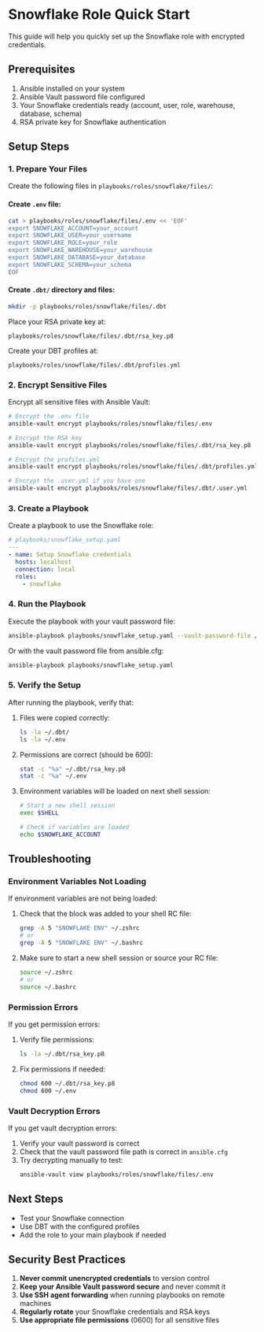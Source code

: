 # Snowflake Role Quick Start

This guide will help you quickly set up the Snowflake role with encrypted credentials.

## Prerequisites

1. Ansible installed on your system
2. Ansible Vault password file configured
3. Your Snowflake credentials ready (account, user, role, warehouse, database, schema)
4. RSA private key for Snowflake authentication

## Setup Steps

### 1. Prepare Your Files

Create the following files in `playbooks/roles/snowflake/files/`:

#### Create `.env` file:
```bash
cat > playbooks/roles/snowflake/files/.env << 'EOF'
export SNOWFLAKE_ACCOUNT=your_account
export SNOWFLAKE_USER=your_username
export SNOWFLAKE_ROLE=your_role
export SNOWFLAKE_WAREHOUSE=your_warehouse
export SNOWFLAKE_DATABASE=your_database
export SNOWFLAKE_SCHEMA=your_schema
EOF
```

#### Create `.dbt/` directory and files:
```bash
mkdir -p playbooks/roles/snowflake/files/.dbt
```

Place your RSA private key at:
```
playbooks/roles/snowflake/files/.dbt/rsa_key.p8
```

Create your DBT profiles at:
```
playbooks/roles/snowflake/files/.dbt/profiles.yml
```

### 2. Encrypt Sensitive Files

Encrypt all sensitive files with Ansible Vault:

```bash
# Encrypt the .env file
ansible-vault encrypt playbooks/roles/snowflake/files/.env

# Encrypt the RSA key
ansible-vault encrypt playbooks/roles/snowflake/files/.dbt/rsa_key.p8

# Encrypt the profiles.yml
ansible-vault encrypt playbooks/roles/snowflake/files/.dbt/profiles.yml

# Encrypt the .user.yml if you have one
ansible-vault encrypt playbooks/roles/snowflake/files/.dbt/.user.yml
```

### 3. Create a Playbook

Create a playbook to use the Snowflake role:

```yaml
# playbooks/snowflake_setup.yaml
---
- name: Setup Snowflake credentials
  hosts: localhost
  connection: local
  roles:
    - snowflake
```

### 4. Run the Playbook

Execute the playbook with your vault password file:

```bash
ansible-playbook playbooks/snowflake_setup.yaml --vault-password-file /path/to/vault/password
```

Or with the vault password file from ansible.cfg:

```bash
ansible-playbook playbooks/snowflake_setup.yaml
```

### 5. Verify the Setup

After running the playbook, verify that:

1. Files were copied correctly:
   ```bash
   ls -la ~/.dbt/
   ls -la ~/.env
   ```

2. Permissions are correct (should be 600):
   ```bash
   stat -c "%a" ~/.dbt/rsa_key.p8
   stat -c "%a" ~/.env
   ```

3. Environment variables will be loaded on next shell session:
   ```bash
   # Start a new shell session
   exec $SHELL
   
   # Check if variables are loaded
   echo $SNOWFLAKE_ACCOUNT
   ```

## Troubleshooting

### Environment Variables Not Loading

If environment variables are not being loaded:

1. Check that the block was added to your shell RC file:
   ```bash
   grep -A 5 "SNOWFLAKE ENV" ~/.zshrc
   # or
   grep -A 5 "SNOWFLAKE ENV" ~/.bashrc
   ```

2. Make sure to start a new shell session or source your RC file:
   ```bash
   source ~/.zshrc
   # or
   source ~/.bashrc
   ```

### Permission Errors

If you get permission errors:

1. Verify file permissions:
   ```bash
   ls -la ~/.dbt/rsa_key.p8
   ```

2. Fix permissions if needed:
   ```bash
   chmod 600 ~/.dbt/rsa_key.p8
   chmod 600 ~/.env
   ```

### Vault Decryption Errors

If you get vault decryption errors:

1. Verify your vault password is correct
2. Check that the vault password file path is correct in `ansible.cfg`
3. Try decrypting manually to test:
   ```bash
   ansible-vault view playbooks/roles/snowflake/files/.env
   ```

## Next Steps

- Test your Snowflake connection
- Use DBT with the configured profiles
- Add the role to your main playbook if needed

## Security Best Practices

1. **Never commit unencrypted credentials** to version control
2. **Keep your Ansible Vault password secure** and never commit it
3. **Use SSH agent forwarding** when running playbooks on remote machines
4. **Regularly rotate** your Snowflake credentials and RSA keys
5. **Use appropriate file permissions** (0600) for all sensitive files

